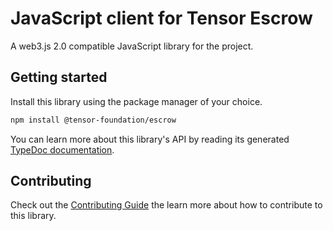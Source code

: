 # JavaScript client for Tensor Escrow

A web3.js 2.0 compatible JavaScript library for the project.

## Getting started

Install this library using the package manager of your choice.
```sh
npm install @tensor-foundation/escrow
```

You can learn more about this library's API by reading its generated [TypeDoc documentation](https://escrow-js-docs.vercel.app).

## Contributing

Check out the [Contributing Guide](./CONTRIBUTING.md) the learn more about how to contribute to this library.
